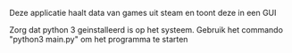 <!-- About -->
Deze applicatie haalt data van games uit steam en toont deze in een GUI

<!-- Werking -->
Zorg dat python 3 geinstalleerd is op het systeem.
Gebruik het commando "python3 main.py" om het programma te starten